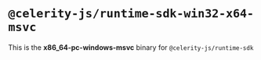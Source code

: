 # `@celerity-js/runtime-sdk-win32-x64-msvc`

This is the **x86_64-pc-windows-msvc** binary for `@celerity-js/runtime-sdk`
